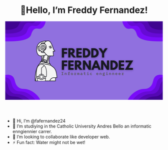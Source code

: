 <h1 align = "center" > 👋Hello, I’m Freddy Fernandez! </h1>

<header> 

  <img alt = "banner Freddy Fernandez" src = "banner_freddy.jpg">

</header>

- 👋 Hi, I’m @fafernandez24
- 👀 I’m studiying in the Catholic University Andres Bello an informatic enngiennier carrer.
- 💞️ I’m looking to collaborate like developer web.
- ⚡ Fun fact: Water might not be wet!

<!---
fafernandez24/fafernandez24 is a ✨ special ✨ repository because its `README.md` (this file) appears on your GitHub profile.
You can click the Preview link to take a look at your changes.
--->
